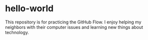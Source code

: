# hello-world
This repository is for practicing the GitHub Flow.
I enjoy helping my neighbors with their computer issues and learning new things about technology.
